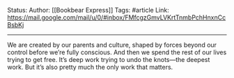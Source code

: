 Status:
Author: [[Bookbear Express]] 
Tags: #article 
Link: https://mail.google.com/mail/u/0/#inbox/FMfcgzGmvLVKrtTnmbPchHnxnCcBsbKj
***
We are created by our parents and culture, shaped by forces beyond our control before we’re fully conscious. And then we spend the rest of our lives trying to get free. It’s deep work trying to undo the knots—the deepest work. But it’s also pretty much the only work that matters.